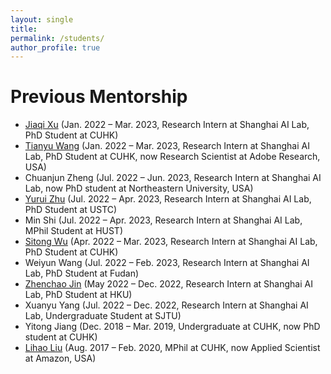 ```yaml
---
layout: single
title: 
permalink: /students/
author_profile: true
---
```


# Previous Mentorship

- [Jiaqi Xu](https://jiaqixuac.github.io/) (Jan. 2022 – Mar. 2023, Research Intern at Shanghai AI Lab, PhD Student at CUHK)
- [Tianyu Wang](https://stevewongv.github.io/) (Jan. 2022 – Mar. 2023, Research Intern at Shanghai AI Lab, PhD Student at CUHK, now Research Scientist at Adobe Research, USA)
- Chuanjun Zheng (Jul. 2022 – Jun. 2023, Research Intern at Shanghai AI Lab, now PhD student at Northeastern University, USA)
- [Yurui Zhu](https://zhuyr97.github.io/) (Jul. 2022 – Apr. 2023, Research Intern at Shanghai AI Lab, PhD Student at USTC)
- Min Shi (Jul. 2022 – Apr. 2023, Research Intern at Shanghai AI Lab, MPhil Student at HUST)
- [Sitong Wu](https://scholar.google.com.hk/citations?hl=zh-CN&user=0ao4z_MAAAAJ&view_op=list_works&sortby=pubdate) (Apr. 2022 – Mar. 2023, Research Intern at Shanghai AI Lab, PhD Student at CUHK)
- Weiyun Wang (Jul. 2022 – Feb. 2023, Research Intern at Shanghai AI Lab, PhD Student at Fudan)
- [Zhenchao Jin](https://charlespikachu.github.io/) (May 2022 – Dec. 2022, Research Intern at Shanghai AI Lab, PhD Student at HKU)
- Xuanyu Yang (Jul. 2022 – Dec. 2022, Research Intern at Shanghai AI Lab, Undergraduate Student at SJTU)
- Yitong Jiang (Dec. 2018 – Mar. 2019, Undergraduate at CUHK, now PhD student at CUHK)
- [Lihao Liu](https://lihaoliu-cambridge.github.io/) (Aug. 2017 – Feb. 2020, MPhil at CUHK, now Applied Scientist at Amazon, USA)

